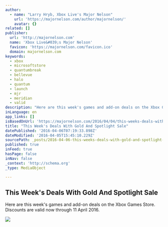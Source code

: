 ```yaml
---
author:
  - name: "Larry Hryb, Xbox Live's Major Nelson"
    url: 'https://majornelson.com/author/majornelson/'
    avatar: {}
related: []
publisher:
  url: 'http://majornelson.com'
  name: 'Xbox Live&#039;s Major Nelson'
  favicon: 'https://majornelson.com/favicon.ico'
  domain: majornelson.com
keywords:
  - xbox
  - microsoftstore
  - quantumbreak
  - bellevue
  - halo
  - quantum
  - launch
  - mjr
  - meridian
  - valid
description: "Here are this week's games and add-on deals on the Xbox Games Store. Discounts are valid now through 11 April 2016."
inLanguage: en
app_links: []
isBasedOnUrl: 'https://majornelson.com/2016/04/04/this-weeks-deals-with-gold-and-spotlight-sale-44/'
title: "This Week's Deals With Gold And Spotlight Sale"
datePublished: '2016-04-06T07:19:33.898Z'
dateModified: '2016-04-05T15:45:10.229Z'
sourcePath: _posts/2016-04-06-this-weeks-deals-with-gold-and-spotlight-sale.md
published: true
inFeed: true
hasPage: false
inNav: false
_context: 'http://schema.org'
_type: MediaObject

---
```

<article style=""><h1>This Week's Deals With Gold And Spotlight Sale</h1><p>Here are this week's games and add-on deals on the Xbox Games Store. Discounts are valid now through 11 April 2016.</p><img src="https://images-eds-ssl.xboxlive.com/image?url=8Oaj9Ryq1G1_p3lLnXlsaZgGzAie6Mnu24_PawYuDYIoH77pJ.X5Z.MqQPibUVTc0IOs.C_xzvUz41g5EcwHxFygqvzUCa.B_yZdTNMvKcD7gMFyZqFm3wTPut1i4YLX19CRraE_4DmDl6ERJfSYqTsARp5v.Blbhu_0aB6Y8ID9zJK8.GgnyJSK_k_YglZVEPZ0I6j1_IJoUWeS24jmY_cxoDlwfovTukosgOsBRjs-&amp;format=png&amp;h=294&amp;w=215" /></article>